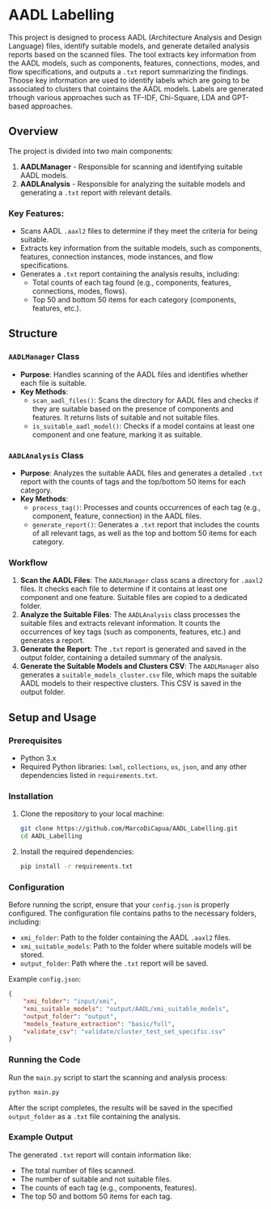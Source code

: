 # AADL Labelling

This project is designed to process AADL (Architecture Analysis and Design Language) files, identify suitable models, and generate detailed analysis reports based on the scanned files. The tool extracts key information from the AADL models, such as components, features, connections, modes, and flow specifications, and outputs a `.txt` report summarizing the findings. Thoose key information are used to identify labels which are going to be associated to clusters that cointains the AADL models. Labels are generated trhough various approaches such as TF-IDF, Chi-Square, LDA and GPT-based approaches.

## Overview

The project is divided into two main components:
1. **AADLManager** - Responsible for scanning and identifying suitable AADL models.
2. **AADLAnalysis** - Responsible for analyzing the suitable models and generating a `.txt` report with relevant details.

### Key Features:
- Scans AADL `.aaxl2` files to determine if they meet the criteria for being suitable.
- Extracts key information from the suitable models, such as components, features, connection instances, mode instances, and flow specifications.
- Generates a `.txt` report containing the analysis results, including:
  - Total counts of each tag found (e.g., components, features, connections, modes, flows).
  - Top 50 and bottom 50 items for each category (components, features, etc.).

## Structure

### `AADLManager` Class
- **Purpose**: Handles scanning of the AADL files and identifies whether each file is suitable.
- **Key Methods**:
  - `scan_aadl_files()`: Scans the directory for AADL files and checks if they are suitable based on the presence of components and features. It returns lists of suitable and not suitable files.
  - `is_suitable_aadl_model()`: Checks if a model contains at least one component and one feature, marking it as suitable.

### `AADLAnalysis` Class
- **Purpose**: Analyzes the suitable AADL files and generates a detailed `.txt` report with the counts of tags and the top/bottom 50 items for each category.
- **Key Methods**:
  - `process_tag()`: Processes and counts occurrences of each tag (e.g., component, feature, connection) in the AADL files.
  - `generate_report()`: Generates a `.txt` report that includes the counts of all relevant tags, as well as the top and bottom 50 items for each category.

### Workflow

1. **Scan the AADL Files**: The `AADLManager` class scans a directory for `.aaxl2` files. It checks each file to determine if it contains at least one component and one feature. Suitable files are copied to a dedicated folder.
2. **Analyze the Suitable Files**: The `AADLAnalysis` class processes the suitable files and extracts relevant information. It counts the occurrences of key tags (such as components, features, etc.) and generates a report.
3. **Generate the Report**: The `.txt` report is generated and saved in the output folder, containing a detailed summary of the analysis.
4. **Generate the Suitable Models and Clusters CSV**: The `AADLManager` also generates a `suitable_models_cluster.csv` file, which maps the suitable AADL models to their respective clusters. This CSV is saved in the output folder.

## Setup and Usage

### Prerequisites
- Python 3.x
- Required Python libraries: `lxml`, `collections`, `os`, `json`, and any other dependencies listed in `requirements.txt`.

### Installation
1. Clone the repository to your local machine:
    ```bash
    git clone https://github.com/MarcoDiCapua/AADL_Labelling.git
    cd AADL_Labelling
    ```

2. Install the required dependencies:
    ```bash
    pip install -r requirements.txt
    ```

### Configuration
Before running the script, ensure that your `config.json` is properly configured. The configuration file contains paths to the necessary folders, including:
- `xmi_folder`: Path to the folder containing the AADL `.aaxl2` files.
- `xmi_suitable_models`: Path to the folder where suitable models will be stored.
- `output_folder`: Path where the `.txt` report will be saved.

Example `config.json`:
```json
{
    "xmi_folder": "input/xmi",
    "xmi_suitable_models": "output/AADL/xmi_suitable_models",
    "output_folder": "output",
    "models_feature_extraction": "basic/full",
    "validate_csv": "validate/cluster_test_set_specific.csv"
}
```

### Running the Code
Run the `main.py` script to start the scanning and analysis process:

```bash
python main.py
```

After the script completes, the results will be saved in the specified `output_folder` as a `.txt` file containing the analysis.

### Example Output
The generated `.txt` report will contain information like:

- The total number of files scanned.
- The number of suitable and not suitable files.
- The counts of each tag (e.g., components, features).
- The top 50 and bottom 50 items for each tag.


